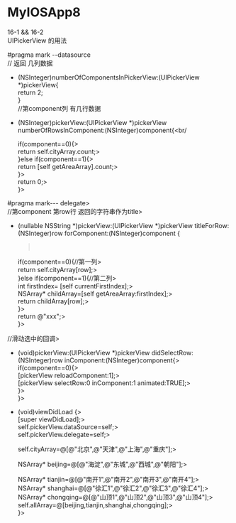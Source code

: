 # MyIOSApp8
16-1 && 16-2<br/>
UIPickerView 的用法<br/>

#pragma mark --datasource<br/>
// 返回 几列数据<br/>
- (NSInteger)numberOfComponentsInPickerView:(UIPickerView *)pickerView{<br/>
    return 2;<br/>
}<br/>
//第component列 有几行数据<br/>
- (NSInteger)pickerView:(UIPickerView *)pickerView numberOfRowsInComponent:(NSInteger)component{<br/
    
    if(component==0){><br/>
        return self.cityArray.count;><br/>
    }else if(component==1){><br/>
        return [self getAreaArray].count;><br/>
    }><br/>
    return 0;><br/>
}><br/>


#pragma mark--- delegate><br/>
//第component 第row行 返回的字符串作为title><br/>
- (nullable NSString *)pickerView:(UIPickerView *)pickerView titleForRow:(NSInteger)row forComponent:(NSInteger)component {
    ><br/>
    if(component==0){//第一列><br/>
        return self.cityArray[row];><br/>
    }else if(component==1){//第二列><br/>
        int firstIndex= [self currentFirstIndex];><br/>
        NSArray* childArray=[self getAreaArray:firstIndex];><br/>
        return childArray[row];><br/>
    }><br/>
     return @"xxx";><br/>
}><br/>

//滑动选中的回调><br/>
- (void)pickerView:(UIPickerView *)pickerView didSelectRow:(NSInteger)row inComponent:(NSInteger)component{><br/>
    if(component==0){><br/>
        [pickerView reloadComponent:1];><br/>
        [pickerView selectRow:0 inComponent:1 animated:TRUE];><br/>
    }><br/>
}><br/>

- (void)viewDidLoad {><br/>
    [super viewDidLoad];><br/>
    self.pickerView.dataSource=self;><br/>
    self.pickerView.delegate=self;><br/>
    
    self.cityArray=@[@"北京",@"天津",@"上海",@"重庆"];><br/>
    
    NSArray* beijing=@[@"海淀",@"东城",@"西城",@"朝阳"];><br/>
    
    NSArray* tianjin=@[@"南开1",@"南开2",@"南开3",@"南开4"];><br/>
    NSArray* shanghai=@[@"徐汇1",@"徐汇2",@"徐汇3",@"徐汇4"];><br/>
    NSArray* chongqing=@[@"山顶1",@"山顶2",@"山顶3",@"山顶4"];><br/>
    self.allArray=@[beijing,tianjin,shanghai,chongqing];><br/>
}><br/>

